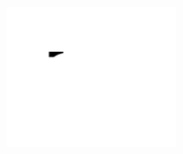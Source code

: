<p align="center">
    <img src="https://github.com/jvhoven/osrs-planner/blob/main/public/logo.svg" alt="" width="300" height="250" />
</p>
